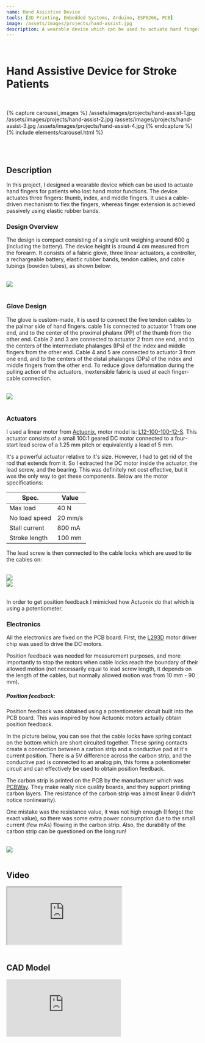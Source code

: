 ```yaml
---
name: Hand Assistive Device
tools: [3D Printing, Embedded Systems, Arduino, ESP8266, PCB]
image: /assets/images/projects/hand-assist.jpg
description: A wearable device which can be used to actuate hand fingers for patients  who lost hand motor functions
---
```


<br>

# **Hand Assistive Device for Stroke Patients**

<br>

{% capture carousel_images %}
/assets/images/projects/hand-assist-1.jpg
/assets/images/projects/hand-assist-2.jpg
/assets/images/projects/hand-assist-3.jpg
/assets/images/projects/hand-assist-4.jpg
{% endcapture %}
{% include elements/carousel.html %}

<br>
<br>

## Description

In this project, I designed a wearable device which can be used to actuate hand fingers for patients  who lost hand motor functions. The device actuates three fingers: thumb, index, and middle fingers. It uses a cable-driven mechanism to flex the fingers, whereas finger extension is achieved passively using elastic rubber bands.

### Design Overview

The design is compact consisting of a single unit weighing around 600 g (including the battery). The device height is around 4 cm measured from the forearm. It consists of a fabric glove, three linear actuators, a controller, a rechargeable battery, elastic rubber bands, tendon cables, and cable tubings (bowden tubes), as shown below:

<br>
<div class="container">
  <div class="row">
    <div class="col-sm-6">
     <img src="/assets/images/projects/hand-assist-5.jpg" class="img-fluid rounded">
    </div>
  </div>
</div>
<br>

### Glove Design

The glove is custom-made, it is used to connect the five tendon
cables to the palmar side of hand fingers. cable 1 is connected to actuator
1 from one end, and to the center of the proximal phalanx
(PP) of the thumb from the other end. Cable 2 and 3 are
connected to actuator 2 from one end, and to the centers
of the intermediate phalanges (IPs) of the index and middle
fingers from the other end. Cable 4 and 5 are connected to
actuator 3 from one end, and to the centers of the distal
phalanges (DPs) of the index and middle fingers from the
other end. To reduce glove deformation during the pulling
action of the actuators, inextensible fabric is used at each
finger-cable connection.

<br>
<div class="container">
  <div class="row">
    <div class="col-sm-7">
      <img src="/assets/images/projects/hand-assist-6.png" class="img-fluid rounded">
    </div>
  </div>
</div>
<br>

### Actuators

I used a linear motor from [Actuonix](https://www.actuonix.com/), motor model is: [L12-100-100-12-S](https://www.actuonix.com/L12-S-Micro-Linear-Actuator-with-Limit-Switches-p/l12-s.htm?1=1&CartID=0). This actuator consists of a small  100:1 geared DC motor connected to a four-start lead screw of a 1.25 mm pitch or equivalently a lead of 5 mm.

It's a powerful actuator relative to it's size. However, I had to get rid of the rod that extends from it. So I extracted the DC motor inside the actuator, the lead screw, and the bearing. This was definitely not cost effective, but it was the only way to get these components. Below are the motor specifications:

| Spec.         | Value   |
| ------------- | ------- |
| Max load      | 40 N    |
| No load speed | 20 mm/s |
| Stall current | 800 mA  |
| Stroke length | 100 mm  |



The lead screw is then connected to the cable locks which are used to tie the cables on:

<br>
<div class="container">
  <div class="row">
    <div class="col-sm-4">
      <img src="/assets/images/projects/hand-assist-8.png" class="img-fluid rounded">
    </div>
    <div class="col-sm-4">
      <img src="/assets/images/projects/hand-assist-9.png" class="img-fluid rounded">
    </div>    
  </div>
</div>
<br>

In order to get position feedback I mimicked how Actuonix do that which is using a potentiometer. 

### Electronics

All the electronics are fixed on the PCB board. First, the [L293D](https://www.ti.com/lit/ds/symlink/l293.pdf) motor driver chip was used to drive the DC motors.

Position feedback was needed for measurement purposes, and more importantly to stop the motors when  cable locks reach the boundary of their allowed motion (not necessarily equal to lead screw length, it depends on the length of the cables, but normally allowed motion was from 10 mm - 90 mm).

##### Position feedback:
Position feedback was obtained using a potentiometer circuit built into the PCB board. This was inspired by how Actuonix motors actually obtain position feedback.

In the picture below, you can see that the cable locks have spring contact on the bottom which are short circuited together. These spring contacts create a connection between a carbon strip and a conductive pad at it's current position. There is a 5V difference across the carbon strip, and the conductive pad is connected to an analog pin, this forms a potentiometer circuit and can effectively be used to obtain position  feedback. 

The carbon strip is printed on the PCB by the manufacturer which was [PCBWay](https://www.pcbway.com/). They make really nice quality boards, and they support printing carbon layers. The resistance of the carbon strip was almost linear (I didn't notice nonlinearity).

One mistake was the resistance value, it was not high enough (I forgot the exact value), so there was some extra power consumption due to the small current (few mAs) flowing in the carbon strip. Also, the durability of the carbon strip can be questioned on the long run!

<br>

<div class="container">
  <div class="row">
    <div class="col-sm-7">
      <img src="/assets/images/projects/hand-assist-7.png" class="img-fluid rounded">
    </div>
  </div>
</div>
<br>

## Video

<div class="embed-responsive embed-responsive-16by9">
  <iframe class="embed-responsive-item" src="https://www.youtube.com/embed/P6YCmyWKjm4" allowfullscreen></iframe>
</div>
<br>

## CAD Model

<div class="embed-responsive embed-responsive-16by9">
<iframe src="https://myhub.autodesk360.com/ue28a719c/shares/public/SHabee1QT1a327cf2b7a670112eb3c7b5443?mode=embed" allowfullscreen="true" webkitallowfullscreen="true" mozallowfullscreen="true"  frameborder="0">
</div>